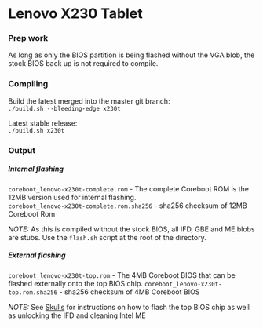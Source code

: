 # Lenovo X230 Tablet

### Prep work
As long as only the BIOS partition is being flashed without the VGA blob, the stock BIOS
 back up is not required to compile.

### Compiling
Build the latest merged into the master git branch:  
`./build.sh --bleeding-edge x230t`

Latest stable release:  
 `./build.sh x230t`

### Output
 ##### Internal flashing
`coreboot_lenovo-x230t-complete.rom` - The complete Coreboot ROM is the 12MB version used for internal flashing.   
`coreboot_lenovo-x230t-complete.rom.sha256` - sha256 checksum of 12MB Coreboot Rom

*NOTE:* As this is compiled without the stock BIOS, all IFD, GBE and ME blobs are stubs.  Use the `flash.sh` script at the root of the directory.


##### External flashing
`coreboot_lenovo-x230t-top.rom` - The 4MB Coreboot BIOS that can be flashed externally onto the top BIOS chip.
`coreboot_lenovo-x230t-top.rom.sha256` - sha256 checksum of 4MB Coreboot BIOS

*NOTE:* See [Skulls](https://github.com/merge/skulls/tree/master/x230t) for instructions on how to flash the top BIOS chip as well as unlocking the IFD and cleaning Intel ME
